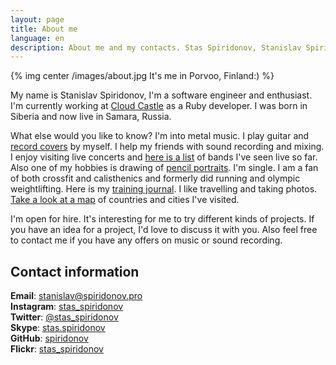 ```yaml
---
layout: page
title: About me
language: en
description: About me and my contacts. Stas Spiridonov, Stanislav Spiridonov
---
```


{% img center /images/about.jpg It's me in Porvoo, Finland:) %}

My name is Stanislav Spiridonov, I'm a software engineer and enthusiast. I'm currently working at [Cloud Castle](http://cloudcastlegroup.com/) as a Ruby developer. I was born in Siberia and now live in Samara, Russia.

What else would you like to know? I'm into metal music. I play guitar and [record covers](/music) by myself. I help my friends with sound recording and mixing. I enjoy visiting live concerts and [here is a list](/about/bands_list) of bands I've seen live so far. Also one of my hobbies is drawing of [pencil portraits](/drawings). I'm single. I am a fan of both crossfit and calisthenics and formerly did running and olympic weightlifting. Here is my [training journal](https://github.com/spiridonov/training-journal). I like travelling and taking photos. [Take a look at a map](https://mapsengine.google.com/map/viewer?mid=ziVaddBS2p-0.kqGf9Lw-1rNk) of countries and cities I've visited.

I'm open for hire. It's interesting for me to try different kinds of projects. If you have an idea for a project, I'd love to discuss it with you. Also feel free to contact me if you have any offers on music or sound recording.

## Contact information

**Email**: [stanislav@spiridonov.pro](mailto:stanislav@spiridonov.pro)  
**Instagram**: [stas_spiridonov](http://instagram.com/stas_spiridonov)  
**Twitter**: [@stas_spiridonov](http://twitter.com/stas_spiridonov)  
**Skype**: [stas.spiridonov](skype:stas.spiridonov?call)  
**GitHub**: [spiridonov](https://github.com/spiridonov)  
**Flickr**: [stas_spiridonov](http://www.flickr.com/photos/stas_spiridonov/sets/)  